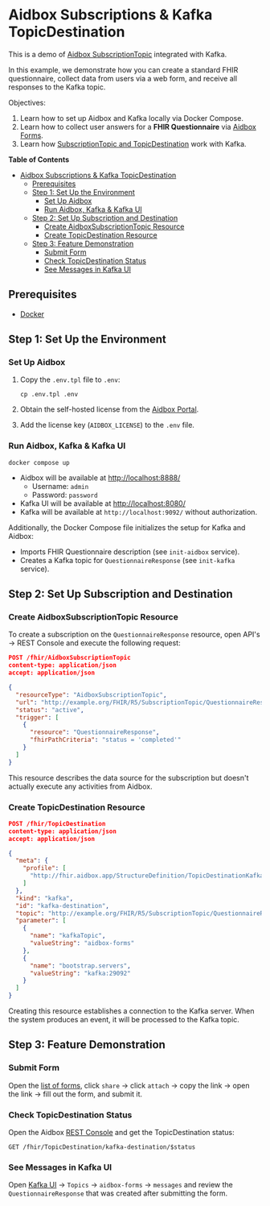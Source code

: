 # Aidbox Subscriptions & Kafka TopicDestination

This is a demo of [Aidbox SubscriptionTopic](https://docs.aidbox.app/modules-1/topic-based-subscriptions/wip-dynamic-subscriptiontopic-with-destinations) integrated with Kafka.

In this example, we demonstrate how you can create a standard FHIR questionnaire, collect data from users via a web form, and receive all responses to the Kafka topic.

Objectives:

1. Learn how to set up Aidbox and Kafka locally via Docker Compose.
2. Learn how to collect user answers for a **FHIR Questionnaire** via [Aidbox Forms](https://docs.aidbox.app/modules-1/aidbox-forms).
3. Learn how [SubscriptionTopic and TopicDestination](https://docs.aidbox.app/modules-1/topic-based-subscriptions/wip-dynamic-subscriptiontopic-with-destinations) work with Kafka.

<!-- markdown-toc start - Don't edit this section. Run M-x markdown-toc-refresh-toc -->
**Table of Contents**

- [Aidbox Subscriptions & Kafka TopicDestination](#aidbox-subscriptions--kafka-topicdestination)
    - [Prerequisites](#prerequisites)
    - [Step 1: Set Up the Environment](#step-1-set-up-the-environment)
        - [Set Up Aidbox](#set-up-aidbox)
        - [Run Aidbox, Kafka & Kafka UI](#run-aidbox-kafka--kafka-ui)
    - [Step 2: Set Up Subscription and Destination](#step-2-set-up-subscription-and-destination)
        - [Create AidboxSubscriptionTopic Resource](#create-aidboxsubscriptiontopic-resource)
        - [Create TopicDestination Resource](#create-topicdestination-resource)
    - [Step 3: Feature Demonstration](#step-3-feature-demonstration)
        - [Submit Form](#submit-form)
        - [Check TopicDestination Status](#check-topicdestination-status)
        - [See Messages in Kafka UI](#see-messages-in-kafka-ui)

<!-- markdown-toc end -->

## Prerequisites

- [Docker](https://www.docker.com/)

## Step 1: Set Up the Environment

### Set Up Aidbox

1. Copy the `.env.tpl` file to `.env`:

    ```shell
    cp .env.tpl .env
    ```

2. Obtain the self-hosted license from the [Aidbox Portal](https://aidbox.app/).

3. Add the license key (`AIDBOX_LICENSE`) to the `.env` file.

### Run Aidbox, Kafka & Kafka UI

```shell
docker compose up
```

- Aidbox will be available at <http://localhost:8888/>
  - Username: `admin`
  - Password: `password`
- Kafka UI will be available at <http://localhost:8080/>
- Kafka will be available at `http://localhost:9092/` without authorization.

Additionally, the Docker Compose file initializes the setup for Kafka and Aidbox:

- Imports FHIR Questionnaire description (see `init-aidbox` service).
- Creates a Kafka topic for `QuestionnaireResponse` (see `init-kafka` service).

## Step 2: Set Up Subscription and Destination

### Create AidboxSubscriptionTopic Resource

To create a subscription on the `QuestionnaireResponse` resource, open API's -> REST Console and execute the following request:

```json
POST /fhir/AidboxSubscriptionTopic
content-type: application/json
accept: application/json

{
  "resourceType": "AidboxSubscriptionTopic",
  "url": "http://example.org/FHIR/R5/SubscriptionTopic/QuestionnaireResponse-topic",
  "status": "active",
  "trigger": [
    {
      "resource": "QuestionnaireResponse",
      "fhirPathCriteria": "status = 'completed'"
    }
  ]
}
```

This resource describes the data source for the subscription but doesn't actually execute any activities from Aidbox.

### Create TopicDestination Resource

```json
POST /fhir/TopicDestination
content-type: application/json
accept: application/json

{
  "meta": {
    "profile": [
      "http://fhir.aidbox.app/StructureDefinition/TopicDestinationKafka"
    ]
  },
  "kind": "kafka",
  "id": "kafka-destination",
  "topic": "http://example.org/FHIR/R5/SubscriptionTopic/QuestionnaireResponse-topic",
  "parameter": [
    {
      "name": "kafkaTopic",
      "valueString": "aidbox-forms"
    },
    {
      "name": "bootstrap.servers",
      "valueString": "kafka:29092"
    }
  ]
}
```

Creating this resource establishes a connection to the Kafka server. When the system produces an event, it will be processed to the Kafka topic.

## Step 3: Feature Demonstration

### Submit Form

Open the [list of forms](http://localhost:8888/ui/sdc#/), click `share` -> click `attach` -> copy the link -> open the link -> fill out the form, and submit it.

### Check TopicDestination Status

Open the Aidbox [REST Console](http://localhost:8888/ui/console#/rest) and get the TopicDestination status:

```
GET /fhir/TopicDestination/kafka-destination/$status
```

### See Messages in Kafka UI

Open [Kafka UI](http://localhost:8080/) -> `Topics` -> `aidbox-forms` -> `messages` and review the `QuestionnaireResponse` that was created after submitting the form.
